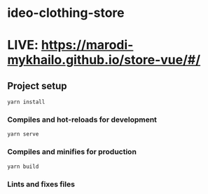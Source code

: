 # ideo-clothing-store

# LIVE: https://marodi-mykhailo.github.io/store-vue/#/

## Project setup
```
yarn install
```

### Compiles and hot-reloads for development
```
yarn serve
```

### Compiles and minifies for production
```
yarn build
```

### Lints and fixes files
```

